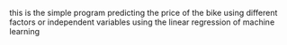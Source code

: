 this is the simple program predicting the price of the bike using different factors or independent variables using the linear regression of machine learning 